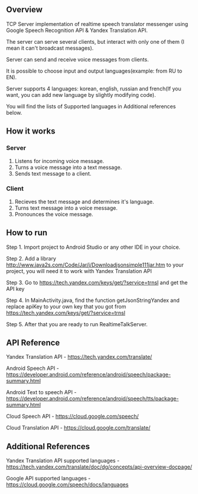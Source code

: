 ## Overview

TCP Server implementation of realtime speech translator messenger using Google Speech Recognition API & Yandex Translation API.

The server can serve several clients, but interact with only one of them (I mean it can't broadcast messages).

Server can send and receive voice messages from clients.

It is possible to choose input and output languages(example: from RU to EN).

Server supports 4 languages: korean, english, russian and french(If you want, you can add new language by slightly modifying code).

You will find the lists of Supported languages in Additional references below.

## How it works
### Server
1. Listens for incoming voice message. 
2. Turns a voice message into a text message.
3. Sends text message to a client.
### Client
1. Recieves the text message and determines it's language.
2. Turns text message into a voice message.
3. Pronounces the voice message.
## How to run

Step 1. Import project to Android Studio or any other IDE in your choice. 

Step 2. Add a library http://www.java2s.com/Code/Jar/j/Downloadjsonsimple111jar.htm to your project, you will need it to work with Yandex Translation API

Step 3. Go to https://tech.yandex.com/keys/get/?service=trnsl and get the API key

Step 4. In MainActivity.java, find the function getJsonStringYandex and replace apiKey to your own key that you got from https://tech.yandex.com/keys/get/?service=trnsl

Step 5. After that you are ready to run RealtimeTalkServer.

## API Reference
Yandex Translation API - https://tech.yandex.com/translate/

Android Speech API - https://developer.android.com/reference/android/speech/package-summary.html

Android Text to speech API - https://developer.android.com/reference/android/speech/tts/package-summary.html

Cloud Speech API - https://cloud.google.com/speech/

Cloud Translation API - https://cloud.google.com/translate/

## Additional References

Yandex Translation API supported languages - https://tech.yandex.com/translate/doc/dg/concepts/api-overview-docpage/

Google API supported languages - https://cloud.google.com/speech/docs/languages
